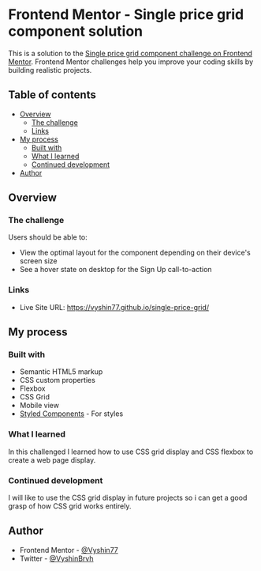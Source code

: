 # Frontend Mentor - Single price grid component solution

This is a solution to the [Single price grid component challenge on Frontend Mentor](https://www.frontendmentor.io/challenges/single-price-grid-component-5ce41129d0ff452fec5abbbc). Frontend Mentor challenges help you improve your coding skills by building realistic projects. 

## Table of contents

- [Overview](#overview)
  - [The challenge](#the-challenge)
  - [Links](#links)
- [My process](#my-process)
  - [Built with](#built-with)
  - [What I learned](#what-i-learned)
  - [Continued development](#continued-development)
- [Author](#author)

## Overview

### The challenge

Users should be able to:

- View the optimal layout for the component depending on their device's screen size
- See a hover state on desktop for the Sign Up call-to-action

### Links

- Live Site URL: https://vyshin77.github.io/single-price-grid/

## My process

### Built with

- Semantic HTML5 markup
- CSS custom properties
- Flexbox
- CSS Grid
- Mobile view
- [Styled Components](https://styled-components.com/) - For styles

### What I learned

In this challenged I learned how to use CSS grid display and CSS flexbox to create a web page display. 

### Continued development

I will like to use the CSS grid display in future projects so i can get a good grasp of how CSS grid works entirely.

## Author

- Frontend Mentor - [@Vyshin77](https://www.frontendmentor.io/profile/Vyshin77)
- Twitter - [@VyshinBrvh](https://www.twitter.com/VyshinBrvh)



